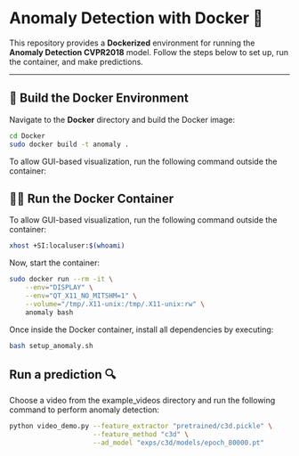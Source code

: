 # **Anomaly Detection with Docker 🐳**

This repository provides a **Dockerized** environment for running the **Anomaly Detection CVPR2018** model.
Follow the steps below to set up, run the container, and make predictions.

---
## **🚀 Build the Docker Environment**

Navigate to the **Docker** directory and build the Docker image:

```bash
cd Docker
sudo docker build -t anomaly .
```

To allow GUI-based visualization, run the following command outside the container:

## **🏃‍♂️ Run the Docker Container**
To allow GUI-based visualization, run the following command outside the container:
```bash
xhost +SI:localuser:$(whoami)
```

Now, start the container:
```bash
sudo docker run --rm -it \
    --env="DISPLAY" \
    --env="QT_X11_NO_MITSHM=1" \
    --volume="/tmp/.X11-unix:/tmp/.X11-unix:rw" \
    anomaly bash
```
Once inside the Docker container, install all dependencies by executing:

```bash
bash setup_anomaly.sh
```
## Run a prediction 🔍
Choose a video from the example_videos directory and run the following command to perform anomaly detection:
```bash
python video_demo.py --feature_extractor "pretrained/c3d.pickle" \
                     --feature_method "c3d" \
                     --ad_model "exps/c3d/models/epoch_80000.pt"
```
